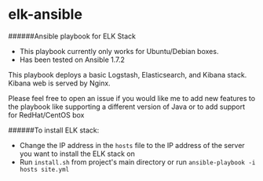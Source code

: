 elk-ansible
===========

######Ansible playbook for ELK Stack
 - This playbook currently only works for Ubuntu/Debian boxes.
 - Has been tested on Ansible 1.7.2

This playbook deploys a basic Logstash, Elasticsearch, and Kibana stack. Kibana web is served by Nginx.

Please feel free to open an issue if you would like me to add new features to the playbook like supporting a different version of Java or to add support for RedHat/CentOS box

######To install ELK stack:

  - Change the IP address in the `hosts` file to the IP address of the server you want to install the ELK stack on
  - Run `install.sh` from project's main directory or run `ansible-playbook -i hosts site.yml`